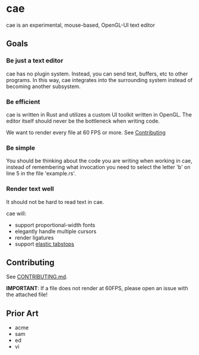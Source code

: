 # cae
cae is an experimental, mouse-based, OpenGL-UI text editor

## Goals
### Be just a text editor
cae has no plugin system. Instead, you can send text, buffers, etc to other programs. In this way, cae integrates into the surrounding system instead of becoming another subsystem.

### Be efficient
cae is written in Rust and utilizes a custom UI toolkit written in OpenGL. The editor itself should never be the bottleneck when writing code.

We want to render every file at 60 FPS or more. See [Contributing](#contributing)

### Be simple
You should be thinking about the code you are writing when working in cae, instead of remembering what invocation you need to select the letter 'b' on line 5 in the file 'example.rs'.

### Render text well
It should not be hard to read text in cae.

cae will:
- support proportional-width fonts
- elegantly handle multiple cursors
- render ligatures
- support [elastic tabstops](http://nickgravgaard.com/elastic-tabstops/)

## Contributing
See [CONTRIBUTING.md](CONTRIBUTING.md).

**IMPORTANT**: If a file does not render at 60FPS, please open an issue with the attached file!

## Prior Art
- acme
- sam
- ed
- vi
